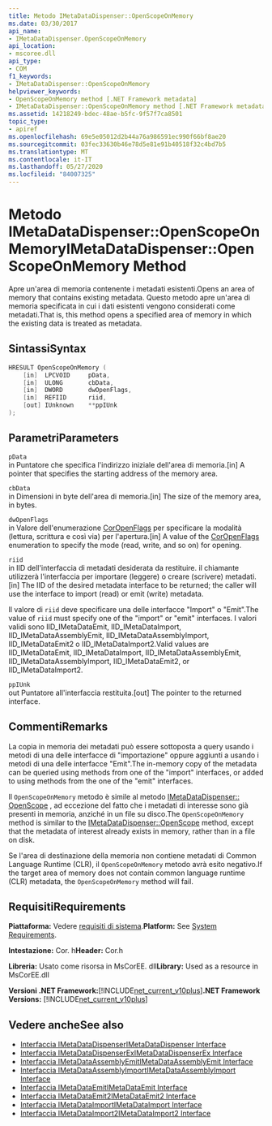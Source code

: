 ```yaml
---
title: Metodo IMetaDataDispenser::OpenScopeOnMemory
ms.date: 03/30/2017
api_name:
- IMetaDataDispenser.OpenScopeOnMemory
api_location:
- mscoree.dll
api_type:
- COM
f1_keywords:
- IMetaDataDispenser::OpenScopeOnMemory
helpviewer_keywords:
- OpenScopeOnMemory method [.NET Framework metadata]
- IMetaDataDispenser::OpenScopeOnMemory method [.NET Framework metadata]
ms.assetid: 14218249-bdec-48ae-b5fc-9f57f7ca8501
topic_type:
- apiref
ms.openlocfilehash: 69e5e05012d2b44a76a986591ec990f66bf8ae20
ms.sourcegitcommit: 03fec33630b46e78d5e81e91b40518f32c4bd7b5
ms.translationtype: MT
ms.contentlocale: it-IT
ms.lasthandoff: 05/27/2020
ms.locfileid: "84007325"
---
```

# <a name="imetadatadispenseropenscopeonmemory-method"></a><span data-ttu-id="2a3b4-102">Metodo IMetaDataDispenser::OpenScopeOnMemory</span><span class="sxs-lookup"><span data-stu-id="2a3b4-102">IMetaDataDispenser::OpenScopeOnMemory Method</span></span>
<span data-ttu-id="2a3b4-103">Apre un'area di memoria contenente i metadati esistenti.</span><span class="sxs-lookup"><span data-stu-id="2a3b4-103">Opens an area of memory that contains existing metadata.</span></span> <span data-ttu-id="2a3b4-104">Questo metodo apre un'area di memoria specificata in cui i dati esistenti vengono considerati come metadati.</span><span class="sxs-lookup"><span data-stu-id="2a3b4-104">That is, this method opens a specified area of memory in which the existing data is treated as metadata.</span></span>  
  
## <a name="syntax"></a><span data-ttu-id="2a3b4-105">Sintassi</span><span class="sxs-lookup"><span data-stu-id="2a3b4-105">Syntax</span></span>  
  
```cpp  
HRESULT OpenScopeOnMemory (  
    [in]  LPCVOID     pData,
    [in]  ULONG       cbData,
    [in]  DWORD       dwOpenFlags,
    [in]  REFIID      riid,
    [out] IUnknown    **ppIUnk  
);  
```  
  
## <a name="parameters"></a><span data-ttu-id="2a3b4-106">Parametri</span><span class="sxs-lookup"><span data-stu-id="2a3b4-106">Parameters</span></span>  
 `pData`  
 <span data-ttu-id="2a3b4-107">in Puntatore che specifica l'indirizzo iniziale dell'area di memoria.</span><span class="sxs-lookup"><span data-stu-id="2a3b4-107">[in] A pointer that specifies the starting address of the memory area.</span></span>  
  
 `cbData`  
 <span data-ttu-id="2a3b4-108">in Dimensioni in byte dell'area di memoria.</span><span class="sxs-lookup"><span data-stu-id="2a3b4-108">[in] The size of the memory area, in bytes.</span></span>  
  
 `dwOpenFlags`  
 <span data-ttu-id="2a3b4-109">in Valore dell'enumerazione [CorOpenFlags](coropenflags-enumeration.md) per specificare la modalità (lettura, scrittura e così via) per l'apertura.</span><span class="sxs-lookup"><span data-stu-id="2a3b4-109">[in] A value of the [CorOpenFlags](coropenflags-enumeration.md) enumeration to specify the mode (read, write, and so on) for opening.</span></span>  
  
 `riid`  
 <span data-ttu-id="2a3b4-110">in IID dell'interfaccia di metadati desiderata da restituire. il chiamante utilizzerà l'interfaccia per importare (leggere) o creare (scrivere) metadati.</span><span class="sxs-lookup"><span data-stu-id="2a3b4-110">[in] The IID of the desired metadata interface to be returned; the caller will use the interface to import (read) or emit (write) metadata.</span></span>  
  
 <span data-ttu-id="2a3b4-111">Il valore di `riid` deve specificare una delle interfacce "Import" o "Emit".</span><span class="sxs-lookup"><span data-stu-id="2a3b4-111">The value of `riid` must specify one of the "import" or "emit" interfaces.</span></span> <span data-ttu-id="2a3b4-112">I valori validi sono IID_IMetaDataEmit, IID_IMetaDataImport, IID_IMetaDataAssemblyEmit, IID_IMetaDataAssemblyImport, IID_IMetaDataEmit2 o IID_IMetaDataImport2.</span><span class="sxs-lookup"><span data-stu-id="2a3b4-112">Valid values are IID_IMetaDataEmit, IID_IMetaDataImport, IID_IMetaDataAssemblyEmit, IID_IMetaDataAssemblyImport, IID_IMetaDataEmit2, or IID_IMetaDataImport2.</span></span>  
  
 `ppIUnk`  
 <span data-ttu-id="2a3b4-113">out Puntatore all'interfaccia restituita.</span><span class="sxs-lookup"><span data-stu-id="2a3b4-113">[out] The pointer to the returned interface.</span></span>  
  
## <a name="remarks"></a><span data-ttu-id="2a3b4-114">Commenti</span><span class="sxs-lookup"><span data-stu-id="2a3b4-114">Remarks</span></span>  
 <span data-ttu-id="2a3b4-115">La copia in memoria dei metadati può essere sottoposta a query usando i metodi di una delle interfacce di "importazione" oppure aggiunti a usando i metodi di una delle interfacce "Emit".</span><span class="sxs-lookup"><span data-stu-id="2a3b4-115">The in-memory copy of the metadata can be queried using methods from one of the "import" interfaces, or added to using methods from the one of the "emit" interfaces.</span></span>  
  
 <span data-ttu-id="2a3b4-116">Il `OpenScopeOnMemory` metodo è simile al metodo [IMetaDataDispenser:: OpenScope](imetadatadispenser-openscope-method.md) , ad eccezione del fatto che i metadati di interesse sono già presenti in memoria, anziché in un file su disco.</span><span class="sxs-lookup"><span data-stu-id="2a3b4-116">The `OpenScopeOnMemory` method is similar to the [IMetaDataDispenser::OpenScope](imetadatadispenser-openscope-method.md) method, except that the metadata of interest already exists in memory, rather than in a file on disk.</span></span>  
  
 <span data-ttu-id="2a3b4-117">Se l'area di destinazione della memoria non contiene metadati di Common Language Runtime (CLR), il `OpenScopeOnMemory` metodo avrà esito negativo.</span><span class="sxs-lookup"><span data-stu-id="2a3b4-117">If the target area of memory does not contain common language runtime (CLR) metadata, the `OpenScopeOnMemory` method will fail.</span></span>  
  
## <a name="requirements"></a><span data-ttu-id="2a3b4-118">Requisiti</span><span class="sxs-lookup"><span data-stu-id="2a3b4-118">Requirements</span></span>  
 <span data-ttu-id="2a3b4-119">**Piattaforma:** Vedere [requisiti di sistema](../../get-started/system-requirements.md).</span><span class="sxs-lookup"><span data-stu-id="2a3b4-119">**Platform:** See [System Requirements](../../get-started/system-requirements.md).</span></span>  
  
 <span data-ttu-id="2a3b4-120">**Intestazione:** Cor. h</span><span class="sxs-lookup"><span data-stu-id="2a3b4-120">**Header:** Cor.h</span></span>  
  
 <span data-ttu-id="2a3b4-121">**Libreria:** Usato come risorsa in MsCorEE. dll</span><span class="sxs-lookup"><span data-stu-id="2a3b4-121">**Library:** Used as a resource in MsCorEE.dll</span></span>  
  
 <span data-ttu-id="2a3b4-122">**Versioni .NET Framework:**[!INCLUDE[net_current_v10plus](../../../../includes/net-current-v10plus-md.md)]</span><span class="sxs-lookup"><span data-stu-id="2a3b4-122">**.NET Framework Versions:** [!INCLUDE[net_current_v10plus](../../../../includes/net-current-v10plus-md.md)]</span></span>  
  
## <a name="see-also"></a><span data-ttu-id="2a3b4-123">Vedere anche</span><span class="sxs-lookup"><span data-stu-id="2a3b4-123">See also</span></span>

- [<span data-ttu-id="2a3b4-124">Interfaccia IMetaDataDispenser</span><span class="sxs-lookup"><span data-stu-id="2a3b4-124">IMetaDataDispenser Interface</span></span>](imetadatadispenser-interface.md)
- [<span data-ttu-id="2a3b4-125">Interfaccia IMetaDataDispenserEx</span><span class="sxs-lookup"><span data-stu-id="2a3b4-125">IMetaDataDispenserEx Interface</span></span>](imetadatadispenserex-interface.md)
- [<span data-ttu-id="2a3b4-126">Interfaccia IMetaDataAssemblyEmit</span><span class="sxs-lookup"><span data-stu-id="2a3b4-126">IMetaDataAssemblyEmit Interface</span></span>](imetadataassemblyemit-interface.md)
- [<span data-ttu-id="2a3b4-127">Interfaccia IMetaDataAssemblyImport</span><span class="sxs-lookup"><span data-stu-id="2a3b4-127">IMetaDataAssemblyImport Interface</span></span>](imetadataassemblyimport-interface.md)
- [<span data-ttu-id="2a3b4-128">Interfaccia IMetaDataEmit</span><span class="sxs-lookup"><span data-stu-id="2a3b4-128">IMetaDataEmit Interface</span></span>](imetadataemit-interface.md)
- [<span data-ttu-id="2a3b4-129">Interfaccia IMetaDataEmit2</span><span class="sxs-lookup"><span data-stu-id="2a3b4-129">IMetaDataEmit2 Interface</span></span>](imetadataemit2-interface.md)
- [<span data-ttu-id="2a3b4-130">Interfaccia IMetaDataImport</span><span class="sxs-lookup"><span data-stu-id="2a3b4-130">IMetaDataImport Interface</span></span>](imetadataimport-interface.md)
- [<span data-ttu-id="2a3b4-131">Interfaccia IMetaDataImport2</span><span class="sxs-lookup"><span data-stu-id="2a3b4-131">IMetaDataImport2 Interface</span></span>](imetadataimport2-interface.md)
